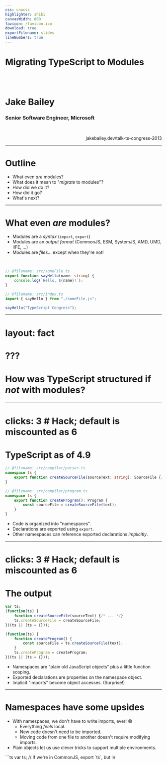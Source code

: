 ```yaml
---
css: unocss
highlighter: shiki
canvasWidth: 800
favicon: /favicon.ico
download: true
exportFilename: slides
lineNumbers: true
---
```


# Migrating TypeScript to Modules

<br>
<br>

## Jake Bailey

### Senior Software Engineer, Microsoft

<br>

jakebailey.dev/talk-ts-congress-2013

<style>
    p {
        text-align: right;
    }
</style>

---

# Outline

- What even _are_ modules?
- What does it mean to "_migrate_ to modules"?
- How did we do it?
- How did it go?
- What's next?

---

# What even _are_ modules?

- Modules are a _syntax_ (`import`, `export`)
- Modules are an _output format_ (CommonJS, ESM, SystemJS, AMD, UMD, IIFE, ...)
- Modules are _files_... except when they're not!

<br>

```ts
// @filename: src/someFile.ts
export function sayHello(name: string) {
    console.log(`Hello, ${name}!`);
}

// @filename: src/index.ts
import { sayHello } from "./someFile.js";

sayHello("TypeScript Congress");
```

<v-click>
<Arrow x1="600" y1="111" x2="450" y2="111" color="orangered" />
</v-click>

<!-- dprint-ignore-start -->

---
layout: fact
---

<!-- dprint-ignore-end -->

# ???

## How was TypeScript structured if _not_ with modules?

<style>
    h2 {
        font-size: 1.8rem;
    }
</style>

<!-- ---

# A little history...

```mermaid
timeline
    2012 : TS 0.8 : TypeScript announced!
    2014 : TS 1.1 : Compiler rewritten!
    2015 : TS 1.5 : ES modules! <br> (import, export)
    ...  : ...
    2023 : TS 5.0 : Migrated to modules!
```

<v-click>
<Text>So, if TypeScript predates module syntax, how was the compiler structured?</Text>
</v-click> -->

<!-- dprint-ignore-start -->

---
clicks: 3 # Hack; default is miscounted as 6
---

<!-- dprint-ignore-end -->

# TypeScript as of 4.9

```ts {|2,4,7,11|3|9}
// @filename: src/compiler/parser.ts
namespace ts {
    export function createSourceFile(sourceText: string): SourceFile {/* ... */}
}

// @filename: src/compiler/program.ts
namespace ts {
    export function createProgram(): Program {
        const sourceFile = createSourceFile(text);
    }
}
```

<v-clicks at="0">

- Code is organized into "namespaces".
- Declarations are exported using `export`.
- Other namespaces can reference exported declarations _implicitly_.

</v-clicks>

<!-- dprint-ignore-start -->

---
clicks: 3 # Hack; default is miscounted as 6
---

<!-- dprint-ignore-end -->

# The output

<!-- When combined with `outFile`, this gives: -->

```ts {|1,2,5,7,12|3,4|9}
var ts;
(function(ts) {
    function createSourceFile(sourceText) {/* ... */}
    ts.createSourceFile = createSourceFile;
})(ts || (ts = {}));

(function(ts) {
    function createProgram() {
        const sourceFile = ts.createSourceFile(text);
    }
    ts.createProgram = createProgram;
})(ts || (ts = {}));
```

<v-clicks at="0">

- Namespaces are "plain old JavaScript objects" plus a little function scoping.
- Exported declarations are properties on the namespace object.
- Implicit "imports" become object accesses. (Surprise!)

</v-clicks>

---

# Namespaces have some upsides

<v-clicks depth="2">

- With namespaces, we don't have to write imports, ever! 😅
  - Everything _feels_ local.
  - New code doesn't need to be imported.
  - Moving code from one file to another doesn't require modifying imports.
- Plain objects let us use clever tricks to support multiple environments.

</v-clicks>

<v-after>
```ts
var ts;
// If we're in CommonJS, export `ts`, but in <script>, `ts` is global!
if (typeof module !== "undefined" && module.exports) {
    module.exports = ts;
}
```
</v-after>

---

# But...

- Every access to something defined in another file is a property access.
  - This runtime cost adds up!
- We completely miss out "dogfooding" our own module experience.
  - Resolution modes
  - Auto-imports
  - Import sorting/organization
- We can't use any tooling that needs imports, or that skips `tsc`.

<!-- dprint-ignore-start -->

---
clicks: 3 # Hack; default is miscounted as 6
---

<!-- dprint-ignore-end -->

# What if we were modules?

```ts {|2|5,6|9}
// @filename: src/compiler/parser.ts
export function createSourceFile(sourceText: string): SourceFile {/* ... */}

// @filename: src/compiler/program.ts
import { createSourceFile } from "./parser";
import { Program } from "./types";

export function createProgram(): Program {
    const sourceFile = createSourceFile(text);
}
```

<v-clicks at="0">

- Declarations are still exported with `export`.
- External declarations are _explicitly_ imported with `import`.
- Imported declarations "look" local (just like before).

</v-clicks>

---

# Goals

How can we...

- Switch to imports (duh).
- Preserve the same behavior.
- Preserve our public API.

All while the team is still working!

_Oh, and also..._

---

# TS is huge!

<LightOrDark>
<template #dark><TSReleaseByLines theme="dark" /></template>
<template #light><TSReleaseByLines theme="light" /></template>
</LightOrDark>

<!-- So, any solution will need to scale up. -->

---

TODO: timeline of module formats, syntax, TS releases

---

todo...
